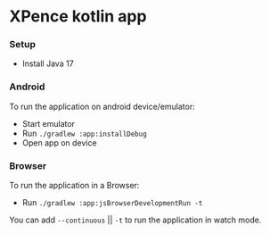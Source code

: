# XPence kotlin app

### Setup
- Install Java 17

### Android
To run the application on android device/emulator:  
 - Start emulator
 - Run `./gradlew :app:installDebug`
 - Open app on device

### Browser
To run the application in a Browser:
- Run `./gradlew :app:jsBrowserDevelopmentRun -t`

You can add `--continuous` || `-t` to run the application in watch mode.

